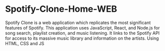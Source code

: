 # Spotify-Clone-Home-WEB
Spotify Clone is a web application which replicates the most significant features of Spotify. This application uses JavaScript, React, and Node.js for song search, playlist creation, and music listening. It links to the Spotify API for access to its massive music library and information on the artists.
Using HTML, CSS and JS
